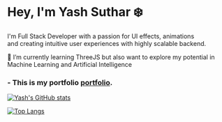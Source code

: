 

# Hey, I'm Yash Suthar ❄️

                                                                                           

I'm Full Stack Developer with a passion for UI effects, animations             
and creating intuitive user experiences with highly scalable backend.


🌱 I’m currently learning ThreeJS but also want to explore my 
potential in Machine Learning and Artificial Intelligence
### - This is my portfolio [portfolio](https://yashsuthar.netlify.app/).






[![Yash's GitHub stats](https://github-readme-stats.vercel.app/api?username=yashsuthar010)](https://github.com/yashsuthar010/github-readme-stats)


[![Top Langs](https://github-readme-stats.vercel.app/api/top-langs/?username=yashsuthar010)](https://github.com/yashsuthar010/github-readme-stats)




